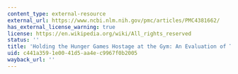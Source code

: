 ```yaml
---
content_type: external-resource
external_url: https://www.ncbi.nlm.nih.gov/pmc/articles/PMC4381662/
has_external_license_warning: true
license: https://en.wikipedia.org/wiki/All_rights_reserved
status: ''
title: 'Holding the Hunger Games Hostage at the Gym: An Evaluation of Temptation Bundling'
uid: c441a359-1e00-41d5-aa4e-c9967f0b2005
wayback_url: ''
---
```

